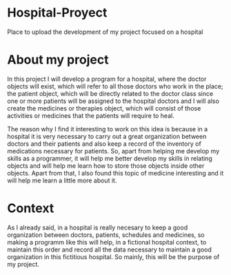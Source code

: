 # Hospital-Proyect
Place to upload the development of my project focused on a hospital

# About my project 
In this project I will develop a program for a hospital, where the doctor objects will exist, which will refer to all those doctors who work in the place; the patient object, which will be directly related to the doctor class since one or more patients will be assigned to the hospital doctors and I will also create the medicines or therapies object, which will consist of those activities or medicines that the patients will require to heal.

The reason why I find it interesting to work on this idea is because in a hospital it is very necessary to carry out a great organization between doctors and their patients and also keep a record of the inventory of medications necessary for patients. So, apart from helping me develop my skills as a programmer, it will help me better develop my skills in relating objects and will help me learn how to store those objects inside other objects. Apart from that, I also found this topic of medicine interesting and it will help me learn a little more about it.

# Context 
As I already said, in a hospital is really necesary to keep a good organization between doctors, patients, schedules and medicines, so making a programm like this will help, in a fictional hospital context, to maintain this order and record all the data necessary to maintain a good organization in this fictitious hospital. So mainly, this will be the purpose of my project.
